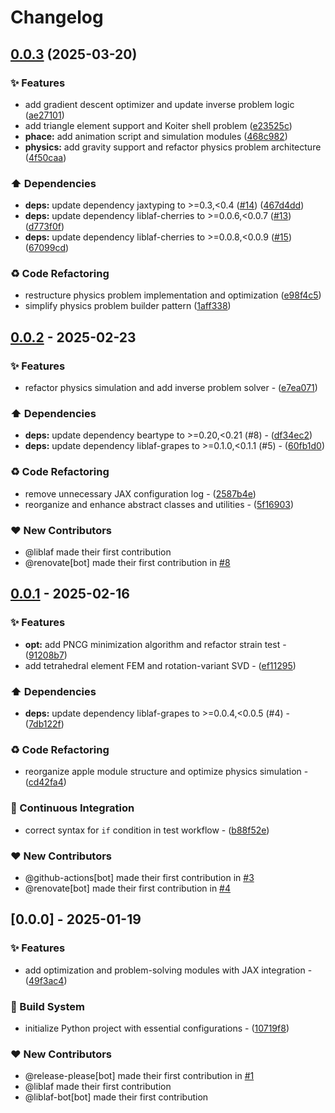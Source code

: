 # Changelog

## [0.0.3](https://github.com/liblaf/apple/compare/v0.0.2...v0.0.3) (2025-03-20)


### ✨ Features

* add gradient descent optimizer and update inverse problem logic ([ae27101](https://github.com/liblaf/apple/commit/ae27101f950d915e315a9659cec79a16b11ebeb3))
* add triangle element support and Koiter shell problem ([e23525c](https://github.com/liblaf/apple/commit/e23525ce50312a3271baba8cccf706f36ca517ee))
* **phace:** add animation script and simulation modules ([468c982](https://github.com/liblaf/apple/commit/468c982da85847ffe63d7deaee6d17ba22edf4f9))
* **physics:** add gravity support and refactor physics problem architecture ([4f50caa](https://github.com/liblaf/apple/commit/4f50caa40dbe7ba810d311b5540b57f10293f721))


### ⬆️ Dependencies

* **deps:** update dependency jaxtyping to &gt;=0.3,&lt;0.4 ([#14](https://github.com/liblaf/apple/issues/14)) ([467d4dd](https://github.com/liblaf/apple/commit/467d4dd7a2996f3d4c6fa377a40a72f2d611a0aa))
* **deps:** update dependency liblaf-cherries to &gt;=0.0.6,&lt;0.0.7 ([#13](https://github.com/liblaf/apple/issues/13)) ([d773f0f](https://github.com/liblaf/apple/commit/d773f0f1aa4052bcba86f2f70d95c839b058efc9))
* **deps:** update dependency liblaf-cherries to &gt;=0.0.8,&lt;0.0.9 ([#15](https://github.com/liblaf/apple/issues/15)) ([67099cd](https://github.com/liblaf/apple/commit/67099cda79614cc8cf2c1036ceefbffeacec10f2))


### ♻ Code Refactoring

* restructure physics problem implementation and optimization ([e98f4c5](https://github.com/liblaf/apple/commit/e98f4c5733f6911e24815e8b1f544c5214623a65))
* simplify physics problem builder pattern ([1aff338](https://github.com/liblaf/apple/commit/1aff33837cac11433ed80cd4b6f3488edf88119f))

## [0.0.2](https://github.com/liblaf/apple/compare/v0.0.1..v0.0.2) - 2025-02-23

### ✨ Features

- refactor physics simulation and add inverse problem solver - ([e7ea071](https://github.com/liblaf/apple/commit/e7ea07113d2fa8ee4adee2ab5c1637cd81ca9aee))

### ⬆️ Dependencies

- **deps:** update dependency beartype to >=0.20,<0.21 (#8) - ([df34ec2](https://github.com/liblaf/apple/commit/df34ec25a774e7c6858cd579747ec972da40926b))
- **deps:** update dependency liblaf-grapes to >=0.1.0,<0.1.1 (#5) - ([60fb1d0](https://github.com/liblaf/apple/commit/60fb1d09e62d7f10e520f40c7c4a22956a041ce9))

### ♻ Code Refactoring

- remove unnecessary JAX configuration log - ([2587b4e](https://github.com/liblaf/apple/commit/2587b4ee542fe3e47eafcefe58c9f4ca7bafd5a8))
- reorganize and enhance abstract classes and utilities - ([5f16903](https://github.com/liblaf/apple/commit/5f169036cd636ab9480e4f29004075e6af8f6939))

### ❤️ New Contributors

- @liblaf made their first contribution
- @renovate[bot] made their first contribution in [#8](https://github.com/liblaf/apple/pull/8)

## [0.0.1](https://github.com/liblaf/apple/compare/v0.0.0..v0.0.1) - 2025-02-16

### ✨ Features

- **opt:** add PNCG minimization algorithm and refactor strain test - ([91208b7](https://github.com/liblaf/apple/commit/91208b7c382933586e8900419195c939b397f5ad))
- add tetrahedral element FEM and rotation-variant SVD - ([ef11295](https://github.com/liblaf/apple/commit/ef11295ba1f85ef18f89063abcd7694de0d0af73))

### ⬆️ Dependencies

- **deps:** update dependency liblaf-grapes to >=0.0.4,<0.0.5 (#4) - ([7db122f](https://github.com/liblaf/apple/commit/7db122f9f585ac6ba3ca6900e41d1ba059e37abd))

### ♻ Code Refactoring

- reorganize apple module structure and optimize physics simulation - ([cd42fa4](https://github.com/liblaf/apple/commit/cd42fa4423b9ac8b8faeddebaad842d0a1eb8ac9))

### 🔧 Continuous Integration

- correct syntax for `if` condition in test workflow - ([b88f52e](https://github.com/liblaf/apple/commit/b88f52e6c02433c5df5148ca578d831493c18b4f))

### ❤️ New Contributors

- @github-actions[bot] made their first contribution in [#3](https://github.com/liblaf/apple/pull/3)
- @renovate[bot] made their first contribution in [#4](https://github.com/liblaf/apple/pull/4)

## [0.0.0] - 2025-01-19

### ✨ Features

- add optimization and problem-solving modules with JAX integration - ([49f3ac4](https://github.com/liblaf/apple/commit/49f3ac4ef1f427f469170c5e9eaaf83ebed4a6c4))

### 👷 Build System

- initialize Python project with essential configurations - ([10719f8](https://github.com/liblaf/apple/commit/10719f8793ac0aa58caaca57dc44e15165640c9c))

### ❤️ New Contributors

- @release-please[bot] made their first contribution in [#1](https://github.com/liblaf/apple/pull/1)
- @liblaf made their first contribution
- @liblaf-bot[bot] made their first contribution
